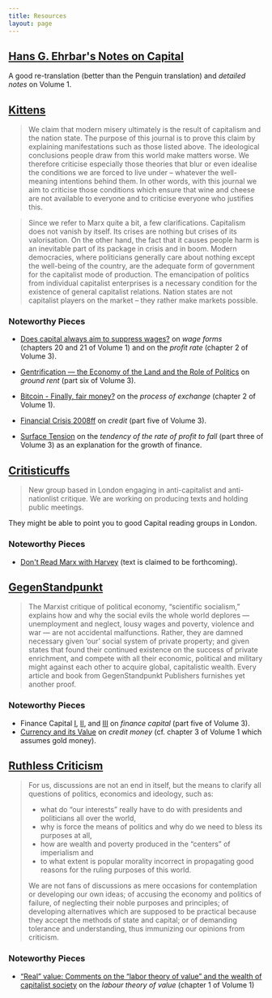```yaml
---
title: Resources
layout: page
---
```


## [Hans G. Ehrbar's Notes on Capital](http://content.csbs.utah.edu/~ehrbar/akmc.htm) ##

A good re-translation (better than the Penguin translation) and *detailed notes*
on Volume&nbsp;1.

## [Kittens](http://antinational.org/en/publications) ##

> We claim that modern misery ultimately is the result of capitalism and the
> nation state. The purpose of this journal is to prove this claim by explaining
> manifestations such as those listed above. The ideological conclusions people
> draw from this world make matters worse. We therefore criticise especially
> those theories that blur or even idealise the conditions we are forced to live
> under – whatever the well-meaning intentions behind them. In other words, with
> this journal we aim to criticise those conditions which ensure that wine and
> cheese are not available to everyone and to criticise everyone who justifies
> this.

> Since we refer to Marx quite a bit, a few clarifications. Capitalism does not
> vanish by itself. Its crises are nothing but crises of its valorisation. On
> the other hand, the fact that it causes people harm is an inevitable part of
> its package in crisis and in boom. Modern democracies, where politicians
> generally care about nothing except the well-being of the country, are the
> adequate form of government for the capitalist mode of production. The
> emancipation of politics from individual capitalist enterprises is a necessary
> condition for the existence of general capitalist relations. Nation states are
> not capitalist players on the market – they rather make markets possible.

### Noteworthy Pieces ###

* [Does capital always aim to suppress wages?](http://antinational.org/en/wage-and-profit-rate)
  on *wage forms* (chapters&nbsp;20 and 21 of Volume&nbsp;1) and on the
  *profit rate* (chapter&nbsp;2 of Volume&nbsp;3).

* [Gentrification — the Economy of the Land and the Role of Politics](http://antinational.org/en/gentrification-economy-land-and-role-politics)
  on *ground rent* (part six of Volume&nbsp;3).

* [Bitcoin - Finally, fair money?](http://antinational.org/en/bitcoin-finally-fair-money) on the *process of exchange* (chapter 2 of Volume 1).

* [Financial Crisis 2008ff](http://antinational.org/en/financial-crisis-2008ff)
  on *credit* (part five of Volume&nbsp;3).

* [Surface Tension](http://antinational.org/en/surface-tension) on the *tendency of the rate of profit to fall*
  (part three of Volume&nbsp;3) as an explanation for the growth of finance.

## [Critisticuffs](http://critisticuffs.org/) ##

> New group based in London engaging in anti-capitalist and anti-nationlist
> critique. We are working on producing texts and holding public meetings.

They might be able to point you to good Capital reading groups in London.

### Noteworthy Pieces ###

* [Don't Read Marx with Harvey](http://critisticuffs.org/events/dont-read-marx-with-harvey/)
  (text is claimed to be forthcoming).

## [GegenStandpunkt](http://www.gegenstandpunkt.com/english/en_index.html) ##

> The Marxist critique of political economy, “scientific socialism,” explains
> how and why the social evils the whole world deplores — unemployment and
> neglect, lousy wages and poverty, violence and war — are not accidental
> malfunctions.  Rather, they are damned necessary given ‘our’ social system of
> private property; and given states that found their continued existence on the
> success of private enrichment, and compete with all their economic, political
> and military might against each other to acquire global, capitalistic wealth.
> Every article and book from GegenStandpunkt Publishers furnishes yet another
> proof.

### Noteworthy Pieces ###

* Finance Capital [I](http://www.gegenstandpunkt.com/english/fin-cap/fin-cap-I.html), [II](http://www.gegenstandpunkt.com/english/fin-cap/fin-cap-II.html), and [III](http://www.gegenstandpunkt.com/english/fin-cap/fin-cap-III.html) on *finance capital* (part five of Volume&nbsp;3).
 * [Currency and its Value](http://www.gegenstandpunkt.com/english/currency.html) on *credit money* (cf. chapter 3 of Volume 1 which assumes gold money).

## [Ruthless Criticism](http://www.ruthlesscriticism.com) ##

> For us, discussions are not an end in itself, but the means to clarify all
> questions of politics, economics and ideology, such as:
>
> * what do “our interests” really have to do with presidents and politicians
>  all over the world,
> * why is force the means of politics and why do we need to bless its purposes
>   at all,
> * how are wealth and poverty produced in the “centers” of imperialism and
> * to what extent is popular morality incorrect in propagating good reasons for
>  the ruling purposes of this world.
>
> We are not fans of discussions as mere occasions for contemplation or
> developing our own ideas; of accusing the economy and politics of failure, of
> neglecting their noble purposes and principles; of developing alternatives
> which are supposed to be practical because they accept the methods of state
> and capital; or of demanding tolerance and understanding, thus immunizing our
> opinions from criticism.

### Noteworthy Pieces ###

 * [“Real” value: Comments on the “labor theory of value” and the wealth of capitalist society](http://www.ruthlesscriticism.com/realvalue.htm) on the *labour theory of value* (chapter&nbsp;1 of Volume&nbsp;1)
